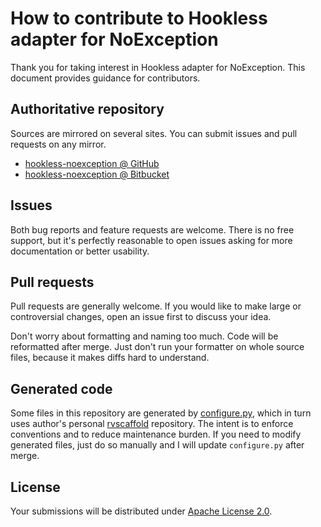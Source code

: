 <!--- Generated by scripts/configure.py --->
# How to contribute to Hookless adapter for NoException

Thank you for taking interest in Hookless adapter for NoException. This document provides guidance for contributors.

## Authoritative repository

Sources are mirrored on several sites. You can submit issues and pull requests on any mirror.

* [hookless-noexception @ GitHub](https://github.com/robertvazan/hookless-noexception)
* [hookless-noexception @ Bitbucket](https://bitbucket.org/robertvazan/hookless-noexception)

## Issues

Both bug reports and feature requests are welcome. There is no free support,
but it's perfectly reasonable to open issues asking for more documentation or better usability.

## Pull requests

Pull requests are generally welcome.
If you would like to make large or controversial changes, open an issue first to discuss your idea.

Don't worry about formatting and naming too much. Code will be reformatted after merge.
Just don't run your formatter on whole source files, because it makes diffs hard to understand.

## Generated code

Some files in this repository are generated by [configure.py](scripts/configure.py),
which in turn uses author's personal [rvscaffold](https://github.com/robertvazan/rvscaffold) repository.
The intent is to enforce conventions and to reduce maintenance burden.
If you need to modify generated files, just do so manually and I will update `configure.py` after merge.

## License

Your submissions will be distributed under [Apache License 2.0](LICENSE).
